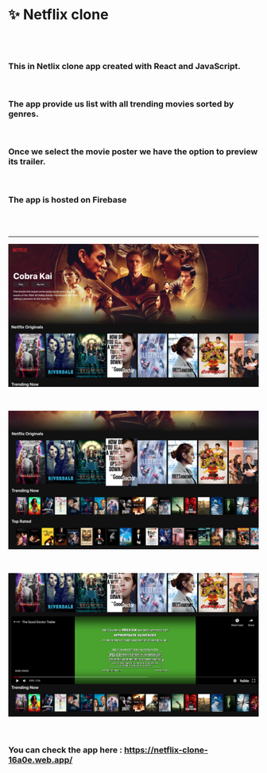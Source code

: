 # ✨ Netflix clone

</br>
</br>

### This in Netlix clone app created with React and JavaScript.

</br>

### The app provide us list with all trending movies sorted by genres.

</br>

### Once we select the movie poster we have the option to preview its trailer.

</br>

### The app is hosted on Firebase

</br>
</br>

---

![homepage-image](././public/images/homepage.jpg)

</br>

![htrending-image](././public/images/trending-rows.jpg)

</br>

![trailer-image](././public/images/trailer-image.jpg)

</br>

### You can check the app here : https://netflix-clone-16a0e.web.app/
